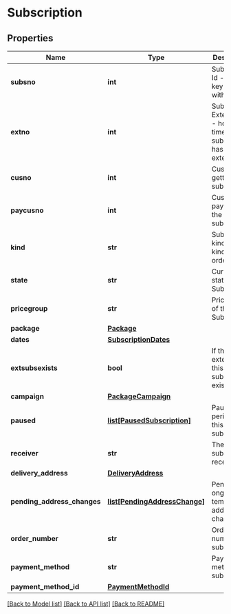 # Subscription

## Properties
Name | Type | Description | Notes
------------ | ------------- | ------------- | -------------
**subsno** | **int** | Subscription Id - primary key together with extno | 
**extno** | **int** | Subscription Extension Id - how many times a subscription has been extended | 
**cusno** | **int** | Customer getting the subscription | 
**paycusno** | **int** | Customer paying for the subscription | 
**kind** | **str** | Subscription kind - what kind of order is it | 
**state** | **str** | Current state of the Subscription | 
**pricegroup** | **str** | Pricegroup of the Subscription | [optional] 
**package** | [**Package**](Package.md) |  | 
**dates** | [**SubscriptionDates**](SubscriptionDates.md) |  | 
**extsubsexists** | **bool** | If the extension of this subscription exists | 
**campaign** | [**PackageCampaign**](PackageCampaign.md) |  | [optional] 
**paused** | [**list[PausedSubscription]**](PausedSubscription.md) | Pause periods of this subscription | [optional] 
**receiver** | **str** | The name of subscription receiver | [optional] 
**delivery_address** | [**DeliveryAddress**](DeliveryAddress.md) |  | [optional] 
**pending_address_changes** | [**list[PendingAddressChange]**](PendingAddressChange.md) | Pending and ongoing temporary address changes | [optional] 
**order_number** | **str** | Order number of subscription | [optional] 
**payment_method** | **str** | Payment method of subscription | [optional] 
**payment_method_id** | [**PaymentMethodId**](PaymentMethodId.md) |  | [optional] 

[[Back to Model list]](../README.md#documentation-for-models) [[Back to API list]](../README.md#documentation-for-api-endpoints) [[Back to README]](../README.md)


